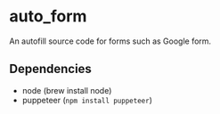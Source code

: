 # auto_form
An autofill source code for forms such as Google form.

## Dependencies
- node (brew install node)
- puppeteer (`npm install puppeteer`)

